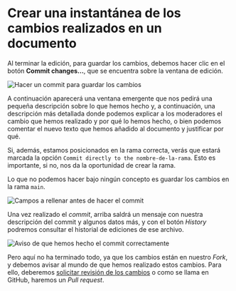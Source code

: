 # Crear una instantánea de los cambios realizados en un documento

Al terminar la edición, para guardar los cambios, debemos hacer clic en el botón **Commit changes...**, que se encuentra sobre la ventana de edición.

![Hacer un commit para guardar los cambios](https://raw.githubusercontent.com/WordPress/spain-handbook/master/assets/commit-hacer-un-commit.webp)

A continuación aparecerá una ventana emergente que nos pedirá una pequeña descripción sobre lo que hemos hecho y, a continuación, una descripción más detallada donde podemos explicar a los moderadores el cambio que hemos realizado y por qué lo hemos hecho, o bien podemos comentar el nuevo texto que hemos añadido al documento y justificar por qué.

Si, además, estamos posicionados en la rama correcta, verás que estará marcada la opción `Commit directly to the nombre-de-la-rama`. Esto es importante, si no, nos da la oportunidad de crear la rama. 

Lo que no podemos hacer bajo ningún concepto es guardar los cambios en la rama `main`.

![Campos a rellenar antes de hacer el commit](https://raw.githubusercontent.com/WordPress/spain-handbook/master/assets/commit-campos-commit.webp)

Una vez realizado el _commit_, arriba saldrá un mensaje con nuestra descripción del commit y algunos datos más, y con el botón _History_ podremos consultar el historial de ediciones de ese archivo.

![Aviso de que hemos hecho el commit correctamente](https://raw.githubusercontent.com/WordPress/spain-handbook/master/assets/commit-aviso-commit-realizado.webp)

Pero aquí no ha terminado todo, ya que los cambios están en nuestro _Fork_, y debemos avisar al mundo de que hemos realizado estos cambios. Para ello, deberemos [solicitar revisión de los cambios](https://es.wordpress.org/team/handbook/manuales/github/pullrequest/) o como se llama en GitHub, haremos un _Pull request_.